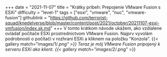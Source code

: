 +++
date = "2021-11-07"
title = "Krátky príbeh: Prepojenie VMware Fusion s ESXi"
difficulty = "level-1"
tags = ["esxi", "vmware", "nuc", "vmware-fusion"]
githublink = "https://github.com/terrorist-squad/knedelverse/blob/master/content/post/2021/october/20211107-esxi-vmfusion/index.sk.md"
+++
V tomto krátkom návode ukážem, ako vzdialene ovládať počítače ESXi prostredníctvom VMware Fusion. Najprv vyvolám podrobnosti o počítači v rozhraní ESXi a kliknem na položku "Konzola".
{{< gallery match="images/1/*.png" >}}
Teraz je môj VMware Fusion pripojený k serveru ESXi ako klient.
{{< gallery match="images/2/*.png" >}}
